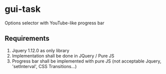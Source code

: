 # gui-task
Options selector with YouTube-like progress bar
## Requirements
1. Jquery 1.12.0 as only library
2. Implementation shall be done in JQuery / Pure JS
3. Progress bar shall be implemented with pure JS (not acceptable Jquery, 'setInterval', CSS Transitions...)

